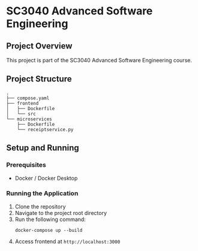 # SC3040 Advanced Software Engineering

## Project Overview
This project is part of the SC3040 Advanced Software Engineering course.

## Project Structure
```
.
├── compose.yaml
├── frontend
│   ├── Dockerfile
│   └── src
└── microservices
    ├── Dockerfile
    └── receiptservice.py
```

## Setup and Running

### Prerequisites
- Docker / Docker Desktop

### Running the Application
1. Clone the repository
2. Navigate to the project root directory
3. Run the following command:
   ```
   docker-compose up --build
   ```
4. Access frontend at `http://localhost:3000`
